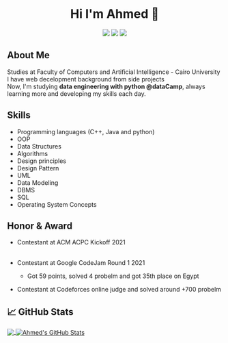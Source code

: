 
<h1 align="center">Hi I'm Ahmed 👋</h1>
<p align="center">
    <a href="https://twitter.com/Ahmed_3tya"><img src="https://img.shields.io/badge/twitter-%231FA1F1?style=flat&logo=twitter&logoColor=white"/></a>
    <a href="https://www.linkedin.com/in/ahmed-atya-0635531a3/"><img src="https://img.shields.io/badge/linkedin-%230177B5?style=flat&logo=linkedin&logoColor=white"/></a>
    <a href="https://ahmedatya.hashnode.dev"><img src="https://img.shields.io/badge/hashnode-%231FA1F1?style=flat&logo=hashnode&logoColor=white"/></a>
  </p>
  
## About Me
Studies at Faculty of Computers and Artificial Intelligence - Cairo University <br>
I have web decelopment background from side projects <br>
Now, I'm studying **data engineering with python @dataCamp**, always learning more and developing my skills each day.<br>

## Skills
- Programming languages (C++, Java and python)
- OOP
- Data Structures
- Algorithms
- Design principles
- Design Pattern
- UML
- Data Modeling
- DBMS
- SQL
- Operating System Concepts 
## Honor & Award
- Contestant at ACM ACPC Kickoff 2021 <br> <br>
- Contestant at Google CodeJam Round 1 2021  <br>
  - Got 59 points, solved 4 probelm and got 35th place on Egypt 
  
- Contestant at Codeforces online judge and solved around +700 probelm 
## &#x1f4c8; GitHub Stats

<a href="https://github.com/AhmedAtya74">
  <img align="center" src="https://github-readme-stats.vercel.app/api/top-langs/?username=AhmedAtya74&hide=css&title_color=ffffff&text_color=c9cacc&icon_color=2bbc8a&bg_color=1d1f21&langs_count=3" />
</a>
<a href="https://github.com/AhmedAtya74">
  <img align="center" src="https://github-readme-stats.vercel.app/api?username=AhmedAtya74&show_icons=true&line_height=27&count_private=true&title_color=ffffff&text_color=c9cacc&icon_color=2bbc8a&bg_color=1d1f21" alt="Ahmed's GitHub Stats" />
</a>

